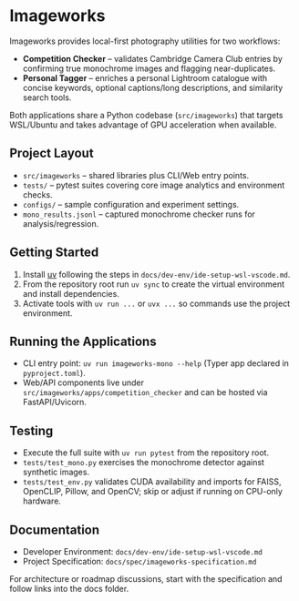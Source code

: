 # Imageworks

Imageworks provides local-first photography utilities for two workflows:

- **Competition Checker** – validates Cambridge Camera Club entries by confirming true monochrome images and flagging near-duplicates.
- **Personal Tagger** – enriches a personal Lightroom catalogue with concise keywords, optional captions/long descriptions, and similarity search tools.

Both applications share a Python codebase (`src/imageworks`) that targets WSL/Ubuntu and takes advantage of GPU acceleration when available.

## Project Layout
- `src/imageworks` – shared libraries plus CLI/Web entry points.
- `tests/` – pytest suites covering core image analytics and environment checks.
- `configs/` – sample configuration and experiment settings.
- `mono_results.jsonl` – captured monochrome checker runs for analysis/regression.

## Getting Started
1. Install [uv](https://docs.astral.sh/uv/) following the steps in `docs/dev-env/ide-setup-wsl-vscode.md`.
2. From the repository root run `uv sync` to create the virtual environment and install dependencies.
3. Activate tools with `uv run ...` or `uvx ...` so commands use the project environment.

## Running the Applications
- CLI entry point: `uv run imageworks-mono --help` (Typer app declared in `pyproject.toml`).
- Web/API components live under `src/imageworks/apps/competition_checker` and can be hosted via FastAPI/Uvicorn.

## Testing
- Execute the full suite with `uv run pytest` from the repository root.
- `tests/test_mono.py` exercises the monochrome detector against synthetic images.
- `tests/test_env.py` validates CUDA availability and imports for FAISS, OpenCLIP, Pillow, and OpenCV; skip or adjust if running on CPU-only hardware.

## Documentation
- Developer Environment: `docs/dev-env/ide-setup-wsl-vscode.md`
- Project Specification: `docs/spec/imageworks-specification.md`

For architecture or roadmap discussions, start with the specification and follow links into the docs folder.
